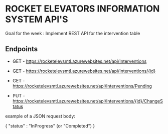 # ROCKET ELEVATORS INFORMATION SYSTEM API'S

  Goal for the week : Implement REST API for the intervention table

## Endpoints
  - GET - https://rocketelevsmtl.azurewebsites.net/api/Interventions

  - GET - https://rocketelevsmtl.azurewebsites.net/api/Interventions/{id}
  
  - GET - https://rocketelevsmtl.azurewebsites.net/api/Interventions/Pending

  - PUT - https://rocketelevsmtl.azurewebsites.net/api/Interventions/{id}/ChangeStatus
  
  example of a JSON request body:  

{ "status" : "InProgress" (or "Completed") }
